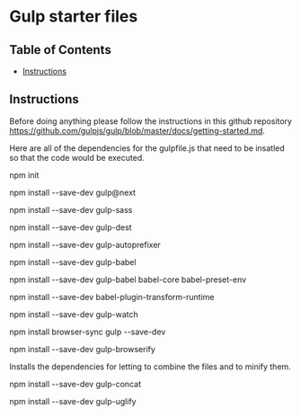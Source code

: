 # Gulp starter files

## Table of Contents

* [Instructions](#dependencies)

## Instructions

Before doing anything please follow the instructions in this github repository https://github.com/gulpjs/gulp/blob/master/docs/getting-started.md.

Here are all of the dependencies for the gulpfile.js that need to be insatled so that the code would be executed.

npm init

npm install --save-dev gulp@next

npm install --save-dev gulp-sass

npm install --save-dev gulp-dest

npm install --save-dev gulp-autoprefixer

npm install --save-dev gulp-babel

npm install --save-dev gulp-babel babel-core babel-preset-env

npm install --save-dev babel-plugin-transform-runtime

npm install --save-dev gulp-watch

npm install browser-sync gulp --save-dev

npm install --save-dev gulp-browserify

Installs the dependencies for letting to combine the files and to minify them.

npm install --save-dev gulp-concat

npm install --save-dev gulp-uglify